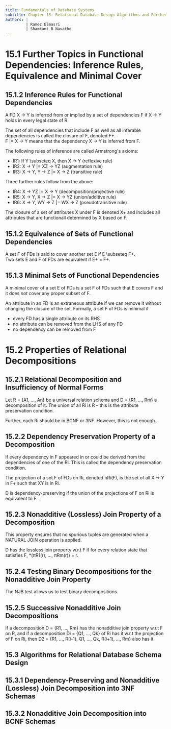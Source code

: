 ```yaml
---
title: Fundamentals of Database Systems
subtitle: Chapter 15: Relational Database Design Algorithms and Further Dependencies
authors: |
         | Ramez Elmasri
         | Shamkant B Navathe
---
```


# 15.1 Further Topics in Functional Dependencies: Inference Rules, Equivalence and Minimal Cover
## 15.1.2 Inference Rules for Functional Dependencies
A FD X -> Y is inferred from or implied by a set of dependencies F if X -> Y holds in every legal state of R.  

The set of all dependencies that include F as well as all inferable dependencies is called the closure of F, denoted F+.  
F |= X -> Y means that the dependency X -> Y is inferred from F.  

The following rules of inference are called Armstrong's axioms:

* IR1: If Y \subseteq X, then X -> Y (reflexive rule)
* IR2: X -> Y |= XZ -> YZ (augmentation rule)
* IR3: X -> Y, Y -> Z |= X -> Z (transitive rule)

Three further rules follow from the above:

* IR4: X -> YZ |= X -> Y (decomposition/projective rule)
* IR5: X -> Y, X -> Z |= X -> YZ (union/additive rule)
* IR6: X -> Y, WY -> Z |= WX -> Z (pseudotransitive rule)

The closure of a set of attributes X under F is denoted X+ and includes all attributes that are functionall determined by X based on F.

## 15.1.2 Equivalence of Sets of Functional Dependencies
A set F of FDs is said to cover another set E if E \subseteq F+.  
Two sets E and F of FDs are equivalent if E+ = F+.  

## 15.1.3 Minimal Sets of Functional Dependencies
A minimal cover of a set E of FDs is a set F of FDs such that E covers F and it does *not* cover any proper subset of F.  

An attribute in an FD is an extraneous attribute if we can remove it without changing the closure of the set. Formally, a set F of FDs is minimal if

* every FD has a single attribute on its RHS
* no attribute can be removed from the LHS of any FD
* no dependency can be removed from F

# 15.2 Properties of Relational Decompositions
## 15.2.1 Relational Decomposition and Insufficiency of Normal Forms
Let R = {A1, ..., An} be a universal relation schema and D = {R1, ..., Rm} a decomposition of it. The union of all Ri is R – this is the attribute preservation condition.  

Further, each Ri should be in BCNF or 3NF. However, this is not enough.

## 15.2.2 Dependency Preservation Property of a Decomposition
If every dependency in F appeared in or could be derived from the dependencies of one of the Ri. This is called the dependency preservation condition.  

The projection of a set F of FDs on Ri, denoted πRi(F), is the set of all X -> Y in F+ such that XY is in Ri.  

D is dependency-preserving if the union of the projections of F on Ri is equivalent to F.  

## 15.2.3 Nonadditive (Lossless) Join Property of a Decomposition
This property ensures that no spurious tuples are generated when a NATURAL JOIN operation is applied.  

D has the lossless join property w.r.t F if for every relation state that satisfies F, \*(πR1(r), ..., πRm(r)) = r.

## 15.2.4 Testing Binary Decompositions for the Nonadditive Join Property
The NJB test allows us to test binary decompositions.

## 15.2.5 Successive Nonadditive Join Decompositions
If a decomposition D = {R1, ..., Rm} has the nonadditive join property w.r.t F on R, and if a decomposition Di = {Q1, ..., Qk} of Ri has it w.r.t the projection of F on Ri, then D2 = {R1, ..., R(i-1), Q1, ..., Qk, R(i+1), ..., Rm} also has it.

## 15.3 Algorithms for Relational Database Schema Design
## 15.3.1 Dependency-Preserving and Nonadditive (Lossless) Join Decomposition into 3NF Schemas
## 15.3.2 Nonadditive Join Decomposition into BCNF Schemas
